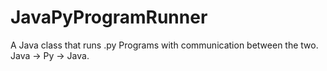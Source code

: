 # JavaPyProgramRunner
A Java class that runs .py Programs with communication between the two. Java -> Py -> Java.
